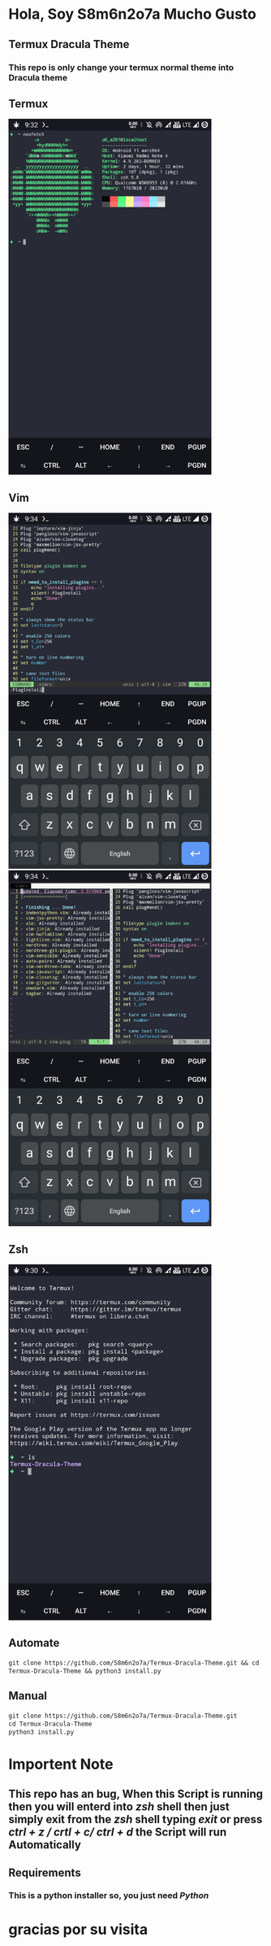# Hola, Soy S8m6n2o7a Mucho Gusto


## Termux Dracula Theme
### This repo is only change your termux normal theme into Dracula theme

## Termux
<img src="images/neofetch.jpg" width="400" height="700">

## Vim
<img src="images/vim1.jpg" width="400" height="700">
<img src="images/vim2.jpg" width="400" height="700">

## Zsh
<img src="images/zsh.jpg" width="400" height="700">

## Automate

```
git clone https://github.com/S8m6n2o7a/Termux-Dracula-Theme.git && cd Termux-Dracula-Theme && python3 install.py
```

## Manual
```
git clone https://github.com/S8m6n2o7a/Termux-Dracula-Theme.git
cd Termux-Dracula-Theme
python3 install.py
```

# Importent Note
## This repo has an bug, When this Script is running then you will enterd into *zsh* shell then just simply exit from the *zsh* shell typing *exit* or press *ctrl + z / crtl + c/ ctrl + d* the Script will run Automatically

## Requirements
### This is a python installer so, you just need  *Python*
#
# gracias por su visita

